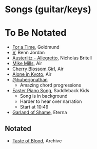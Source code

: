 <!-- cspell:disable -->
# Songs (guitar/keys)


# To Be Notated
* [For a Time][1], Goldmund
* [V][2], Benn Jordan
* [Austerlitz - Allegretto][3], Nicholas Britell
* [Mike Mills][4], Air
* [Cherry Blossom Girl][5], Air
* [Alone in Kyoto][6], Air
* [@huberjonathan][7]
    * Amazing chord progressions
* [Easter Piano Song][8], Saddleback Kids
    * Song is in background
    * Harder to hear over narration
    * Start at 10:49
* [Garland of Shame][10], Eterna



## Notated
* [Taste of Blood][9], Archive



<!-- LINKS -------------------------------------------------------------------->

[1]: <https://open.spotify.com/track/47C5Ep1eC1lkNmRy3oFg1m?si=3183056b77f24e63> (For a Time)
[2]: <https://open.spotify.com/track/6kxg2s7uvrQEBZQYRcqM54?si=4f065ed28e3a4fba> (V)
[3]: <https://www.youtube.com/watch?v=jAJ2Sc4hKEI> (Austerlitz - Allegretto)
[4]: <https://open.spotify.com/track/4Kay0txJIyIz0c941Nurb1?si=f28172bbc65b4e05> (Mike Mills)
[5]: <https://open.spotify.com/track/4m8ttWM8IKXyhpv89E867J?si=7b1b4b85f1c34138> (Cherry Blossom Girl)
[6]: <https://open.spotify.com/track/40UlFC0dIxv7lAEJaPZLnm?si=7c77f71f758849d1> (Alone in Kyoto)
[7]: <https://www.instagram.com/huberjonathan/> (@huberjonathan)
[8]: <https://youtu.be/4VtcF_fOoWY?t=649> (Easter Piano Song)
[9]: </song-breakdowns/taste_of_blood-archive.md> (Taste of Blood)
[10]: <https://open.spotify.com/track/70USZOC1mQEjtNCNahraqJ?si=dd197b2290ea416f> (Garland of Shame)
